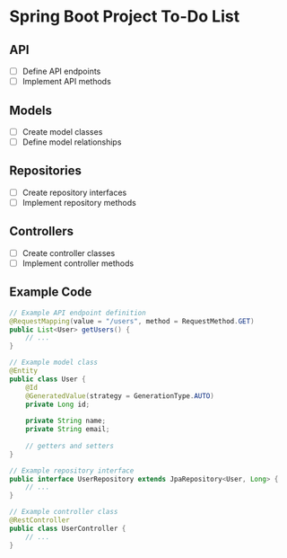 # Spring Boot Project To-Do List

## API
- [ ] Define API endpoints
- [ ] Implement API methods

## Models
- [ ] Create model classes
- [ ] Define model relationships

## Repositories
- [ ] Create repository interfaces
- [ ] Implement repository methods

## Controllers
- [ ] Create controller classes
- [ ] Implement controller methods

## Example Code

```java
// Example API endpoint definition
@RequestMapping(value = "/users", method = RequestMethod.GET)
public List<User> getUsers() {
    // ...
}

// Example model class
@Entity
public class User {
    @Id
    @GeneratedValue(strategy = GenerationType.AUTO)
    private Long id;
    
    private String name;
    private String email;
    
    // getters and setters
}

// Example repository interface
public interface UserRepository extends JpaRepository<User, Long> {
    // ...
}

// Example controller class
@RestController
public class UserController {
    // ...
}
